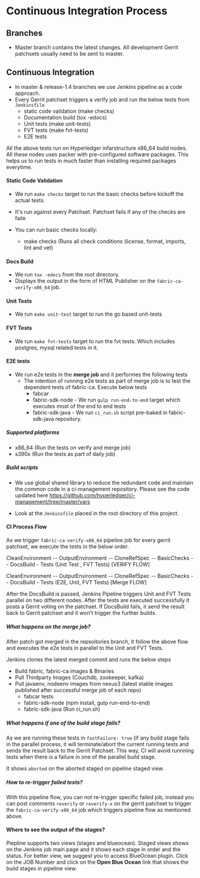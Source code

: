 # Continuous Integration Process

## Branches

- Master branch contains the latest changes. All development Gerrit patchsets usually need to be sent to master.

## Continuous Integration

- In master & release-1.4 branches we use Jenkins pipeline as a code approach.
- Every Gerrit patchset triggers a verify job and run the below tests from `Jenkinsfile`
    - static code validation (make checks)
    - Documentation build (tox -edocs)
    - Unit tests (make unit-tests)
    - FVT tests (make fvt-tests)
    - E2E tests

All the above tests run on Hyperledger infarstructure x86_64 build nodes. All these nodes uses packer with pre-configured software packages. This helps us to run tests in much faster than installing required packages everytime.

#### Static Code Validation

- We run `make checks` target to run the basic checks before kickoff the actual tests.
- It's run against every Patchset. Patchset fails if any of the checks are faile
- You can run basic checks locally:

    - make checks (Runs all check conditions (license, format, imports, lint and vet)

#### Docs Build

- We run `tox -edocs` from the root directory.
- Displays the output in the form of HTML Publisher on the `fabric-ca-verify-x86_64` job.

#### Unit Tests

- We run `make unit-test` target to run the go based unit-tests

#### FVT Tests

- We run `make fvt-tests` target to run the fvt tests. Which includes postgres, mysql related tests in it.

#### E2E tests

- We run e2e tests in the **merge job** and it performes the following tests
    - The intention of running e2e tests as part of merge job is to test the dependent tests of fabric-ca. Execute below tests
        - fabcar
        - fabric-sdk-node - We run `gulp run-end-to-end` target which executes most of the end to end tests
        - fabric-sdk-java - We run `ci_run.sh` script pre-baked in fabric-sdk-java repository.

##### Supported platforms

- x86_64 (Run the tests on verify and merge job)
- s390x (Run the tests as part of daily job)

##### Build scripts

- We use global shared library to reduce the redundant code and maintain the common code in a ci-management repository. Please see the code updated here https://github.com/hyperledger/ci-management/tree/master/vars

- Look at the `Jenkinsfile` placed in the root directory of this project.

#### CI Process Flow

As we trigger `fabric-ca-verify-x86_64` pipeline job for every gerrit patchset, we execute the tests in the below order.

CleanEnvironment -- OutputEnvironment -- CloneRefSpec -- BasicChecks -- DocsBuild - Tests (Unit Test , FVT Tests) [VERIFY FLOW]

CleanEnvironment -- OutputEnvironment -- CloneRefSpec -- BasicChecks -- DocsBuild - Tests (E2E, Unit, FVT Tests) [Merge FLOW]

After the DocsBuild is passed, Jenkins Pipeline triggers Unit and FVT Tests parallel on two different nodes. After the tests are executed successfully it posts a Gerrit voting on the patchset.
If DocsBuild fails, it send the result back to Gerrit patchset and it won't trigger the further builds.

##### What happens on the merge job?

After patch got merged in the repsoitories branch, it follow the above flow and executes the e2e tests in parallel to the Unit and FVT Tests.

Jenkins clones the latest merged commit and runs the below steps

- Build fabric, fabric-ca images & Binaries
- Pull Thirdparty Images (Couchdb, zookeeper, kafka)
- Pull javaenv, nodeenv images from nexus3 (latest stable images published after successful merge job of each repo)
  - fabcar tests
  - fabric-sdk-node (npm install, gulp run-end-to-end)
  - fabric-sdk-java (Run ci_run.sh)

##### What happens if one of the build stage fails?

As we are running these tests in `fastFailure: true` (if any build stage fails in the parallel process, it will terminate/abort the current running tests and sends the result back to the Gerrit Patchset. This way, CI will avoid runnning tests when there is a failure in one of the parallel build stage.

It shows `aborted` on the aborted staged on pipeline staged view.

##### How to re-trigger failed tests?

With this pipeline flow, you can not re-trigger specific failed job, instead you can post comments `reverify` or `reverify-x` on the gerrit patchset to trigger the `fabric-ca-verify-x86_64` job which triggers pipeline flow as mentioned above.

#### Where to see the output of the stages?

Piepline supports two views (stages and blueocean). Staged views shows on the Jenkins job main page and it shows each stage in order and the status. For better view, we suggest you to access BlueOcean plugin. Click on the JOB Number and click on the **Open Blue Ocean** link that shows the build stages in pipeline view.
